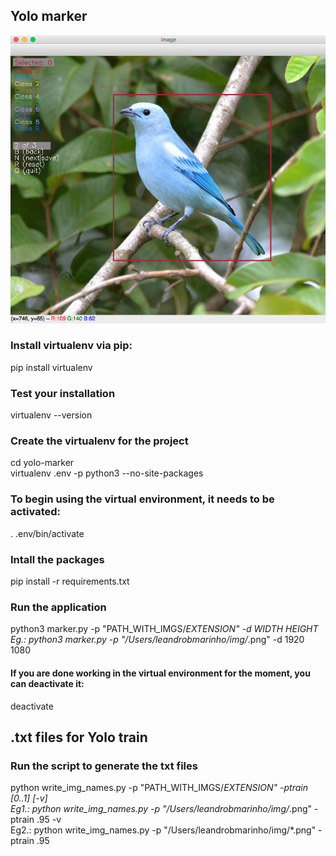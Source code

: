 ## Yolo marker

![](screen.png?raw=true)

### Install virtualenv via pip:
pip install virtualenv

### Test your installation
virtualenv --version



### Create the virtualenv for the project
cd yolo-marker\
virtualenv .env -p python3 --no-site-packages

### To begin using the virtual environment, it needs to be activated:
. .env/bin/activate

### Intall the packages
pip install -r requirements.txt

### Run the application
python3 marker.py -p \"PATH_WITH_IMGS/*EXTENSION\" -d WIDTH HEIGHT\
Eg.:  python3 marker.py -p \"/Users/leandrobmarinho/img/*.png\" -d 1920 1080

#### If you are done working in the virtual environment for the moment, you can deactivate it:
deactivate


## .txt files for Yolo train

### Run the script to generate the txt files
python write_img_names.py -p \"PATH_WITH_IMGS/*EXTENSION\" -ptrain [0..1] [-v]\
Eg1.: python write_img_names.py -p \"/Users/leandrobmarinho/img/*.png\" -ptrain .95 -v\
Eg2.: python write_img_names.py -p \"/Users/leandrobmarinho/img/*.png\" -ptrain .95
